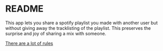 # README

This app lets you share a spotify playlist you made with another user but without giving away the tracklisting of the playlist. This preserves the surprise and joy of sharing a mix with someone.

[There are a lot of rules](https://www.youtube.com/watch?v=IzQwbRdh5Ts)

